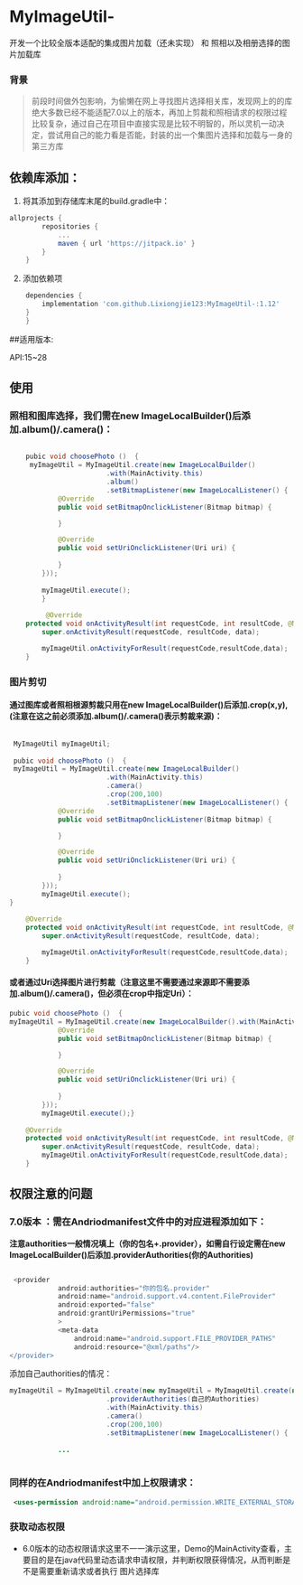 # MyImageUtil-
开发一个比较全版本适配的集成图片加载（还未实现） 和 照相以及相册选择的图片加载库

### 背景
 >前段时间做外包影响，为偷懒在网上寻找图片选择相关库，发现网上的的库绝大多数已经不能适配7.0以上的版本，再加上剪裁和照相请求的权限过程比较复杂，通过自己在项目中直接实现是比较不明智的，所以灵机一动决定，尝试用自己的能力看是否能，封装的出一个集图片选择和加载与一身的第三方库
 
## 依赖库添加：
1. 将其添加到存储库末尾的build.gradle中：
   
```gradle
allprojects {
		repositories {
			...
			maven { url 'https://jitpack.io' }
		}
	}
```

2. 添加依赖项 

```gradle
	dependencies {
		implementation 'com.github.Lixiongjie123:MyImageUtil-:1.12'
	}
	}
```

##适用版本:

API:15~28

## 使用
### 照相和图库选择，我们需在new ImageLocalBuilder()后添加.album()/.camera()： 

```java

    pubic void choosePhoto ()  {
     myImageUtil = MyImageUtil.create(new ImageLocalBuilder()
                        .with(MainActivity.this)
                        .album()
                        .setBitmapListener(new ImageLocalListener() {
            @Override
            public void setBitmapOnclickListener(Bitmap bitmap) {

            }

            @Override
            public void setUriOnclickListener(Uri uri) {
              
            }
        }));
	
        myImageUtil.execute();
        }
        
         @Override
    protected void onActivityResult(int requestCode, int resultCode, @Nullable Intent data) {
        super.onActivityResult(requestCode, resultCode, data);

        myImageUtil.onActivityForResult(requestCode,resultCode,data);
    }

```

### 图片剪切 
#### 通过图库或者照相根源剪裁只用在new ImageLocalBuilder()后添加.crop(x,y),(注意在这之前必须添加.album()/.camera()表示剪裁来源)：

```java 

 MyImageUtil myImageUtil;
 
 pubic void choosePhoto ()  {
 myImageUtil = MyImageUtil.create(new ImageLocalBuilder()
                        .with(MainActivity.this)
                        .camera()
                        .crop(200,100)
                        .setBitmapListener(new ImageLocalListener() {
            @Override
            public void setBitmapOnclickListener(Bitmap bitmap) {

            }

            @Override
            public void setUriOnclickListener(Uri uri) {
               
            }
        }));
        myImageUtil.execute();
}
   
    @Override
    protected void onActivityResult(int requestCode, int resultCode, @Nullable Intent data) {
        super.onActivityResult(requestCode, resultCode, data);

        myImageUtil.onActivityForResult(requestCode,resultCode,data);
    }

```
#### 或者通过Uri选择图片进行剪裁（注意这里不需要通过来源即**不需要添加.album()/.camera()**，但必须在crop中指定Uri）：

```java
pubic void choosePhoto ()  {
myImageUtil = MyImageUtil.create(new ImageLocalBuilder().with(MainActivity.this).crop(uri.200,200)setBitmapListener(new ImageLocalListener() {
            @Override
            public void setBitmapOnclickListener(Bitmap bitmap) {

            }

            @Override
            public void setUriOnclickListener(Uri uri) {
               
            }
        }));
        myImageUtil.execute();}
      
    @Override
    protected void onActivityResult(int requestCode, int resultCode, @Nullable Intent data) {
        super.onActivityResult(requestCode, resultCode, data);
        myImageUtil.onActivityForResult(requestCode,resultCode,data);
    }
```

## 权限注意的问题

### 7.0版本 ：需在Andriodmanifest文件中的对应进程添加如下：  

**注意authorities一般情况填上（你的包名+.provider），如需自行设定需在new ImageLocalBuilder()后添加.providerAuthorities(你的Authorities)**

```gradle

 <provider
            android:authorities="你的包名.provider"
            android:name="android.support.v4.content.FileProvider"
            android:exported="false"
            android:grantUriPermissions="true"
            >
            <meta-data
                android:name="android.support.FILE_PROVIDER_PATHS"
                android:resource="@xml/paths"/>
</provider>
```

添加自己authorities的情况：

```java
myImageUtil = MyImageUtil.create(new myImageUtil = MyImageUtil.create(new ImageLocalBuilder()
                        .providerAuthorities(自己的Authorities)
                        .with(MainActivity.this)
                        .camera()
                        .crop(200,100)
                        .setBitmapListener(new ImageLocalListener() {
			
			...
			
```

### 同样的在Andriodmanifest中加上权限请求：
```xml
 <uses-permission android:name="android.permission.WRITE_EXTERNAL_STORAGE"/> 
```

### 获取动态权限  

- 6.0版本的动态权限请求这里不一一演示这里，Demo的MainActivity查看，主要目的是在java代码里动态请求申请权限，并判断权限获得情况，从而判断是不是需要重新请求或者执行 图片选择库




